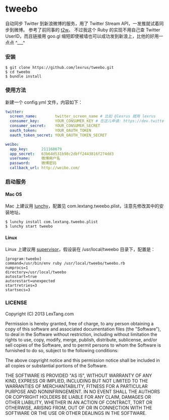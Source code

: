 # tweebo

自动同步 Twitter 到新浪微博的服务，用了 Twitter Stream API，一发推就试着同步到微博。
参考了前同事的 [t2w](https://github.com/xream/t2w)。
不过我这个 Ruby 的实现不用自己查 Twitter UserID，而且链接用 goo.gl 缩短即使被墙也可以成功发到新浪上，比他的好用一点点 ^___^


### 安装

```
$ git clone https://github.com/lexrus/tweebo.git
$ cd tweebo
$ bundle install
```


### 使用方法

新建一个 config.yml 文件，内容如下：

``` yaml
twitter:
  screen_name:        twitter_screen_name # 比如 @lexrus 就用 lexrus
  consumer_key:       YOUR_CONSUMER_KEY # 在这儿申请: https://dev.twitter.com
  consumer_secret:    YOUR_CONSUMER_SECRET
  oauth_token:        YOUR_OAUTH_TOKEN
  oauth_token_secret: YOUR_OAUTH_TOKEN_SECRET

weibo:
  app_key:      211160679
  app_secret:   63b64d531b98c2dbff2443816f274dd3
  username:     微博用户名
  password:     微博密码
  callback_url: http://weibo.com/
```


### 启动服务
#### Mac OS
Mac 上建议用 [lunchy](https://github.com/mperham/lunchy)，配置见 com.lextang.tweebo.plist，注意先修改其中的安装地址。
```
$ lunchy install com.lextang.tweebo.plist
$ lunchy start tweebo
```
#### Linux
Linux 上建议用 [supervisor](http://supervisord.org)，假设装在 /usr/local/tweebo 目录下，配置是：
```
[program:tweebo]
command=/usr/bin/env ruby /usr/local/tweebo/tweebo.rb
numprocs=1
directory=/usr/local/tweebo
autostart=true
autorestart=unexpected
startretries=3
startsecs=3
```


### LICENSE
Copyright (C) 2013 LexTang.com

Permission is hereby granted, free of charge, to any person obtaining a copy of this software and associated documentation files (the "Software"), to deal in the Software without restriction, including without limitation the rights to use, copy, modify, merge, publish, distribute, sublicense, and/or sell copies of the Software, and to permit persons to whom the Software is furnished to do so, subject to the following conditions:

The above copyright notice and this permission notice shall be included in all copies or substantial portions of the Software.

THE SOFTWARE IS PROVIDED "AS IS", WITHOUT WARRANTY OF ANY KIND, EXPRESS OR IMPLIED, INCLUDING BUT NOT LIMITED TO THE WARRANTIES OF MERCHANTABILITY, FITNESS FOR A PARTICULAR PURPOSE AND NONINFRINGEMENT. IN NO EVENT SHALL THE AUTHORS OR COPYRIGHT HOLDERS BE LIABLE FOR ANY CLAIM, DAMAGES OR OTHER LIABILITY, WHETHER IN AN ACTION OF CONTRACT, TORT OR OTHERWISE, ARISING FROM, OUT OF OR IN CONNECTION WITH THE SOFTWARE OR THE USE OR OTHER DEALINGS IN THE SOFTWARE.